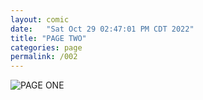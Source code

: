 ```yaml
---
layout: comic
date:   "Sat Oct 29 02:47:01 PM CDT 2022"
title: "PAGE TWO"
categories: page
permalink: /002
---
```

![PAGE ONE](https://lwflouisa.github.io/OnlyEyesForMe/pages/002.png)
